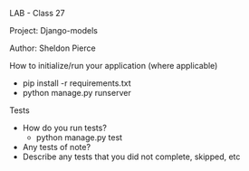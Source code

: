LAB - Class 27

Project: Django-models

Author: Sheldon Pierce

How to initialize/run your application (where applicable)
- pip install -r requirements.txt
- python manage.py runserver



Tests
- How do you run tests?
    - python manage.py test 
- Any tests of note?
- Describe any tests that you did not complete, skipped, etc